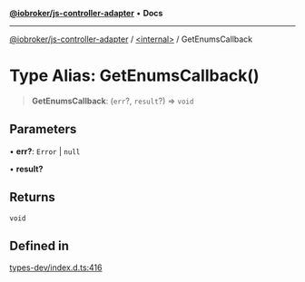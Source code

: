 [**@iobroker/js-controller-adapter**](../../README.md) • **Docs**

***

[@iobroker/js-controller-adapter](../../globals.md) / [\<internal\>](../README.md) / GetEnumsCallback

# Type Alias: GetEnumsCallback()

> **GetEnumsCallback**: (`err`?, `result`?) => `void`

## Parameters

• **err?**: `Error` \| `null`

• **result?**

## Returns

`void`

## Defined in

[types-dev/index.d.ts:416](https://github.com/ioBroker/ioBroker.js-controller/blob/f1ba02661ee76a492ac7f898d8736bf0a1d44d8b/packages/types-dev/index.d.ts#L416)
